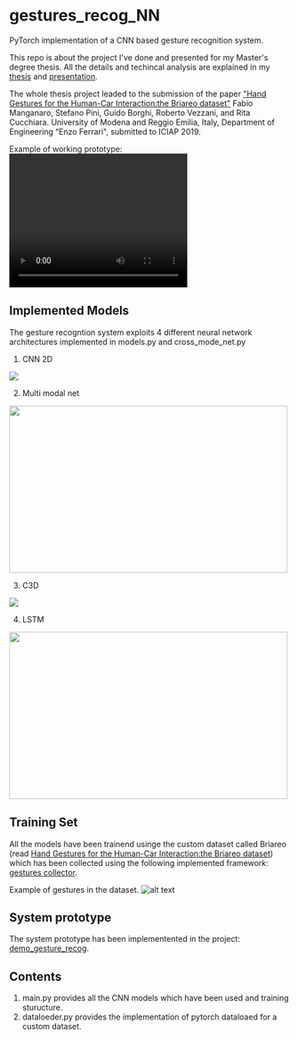 # gestures_recog_NN

PyTorch implementation of a CNN based gesture recognition system.

This repo is about the project I've done and presented for my Master's degree thesis. 
All the details and techincal analysis are explained in my [thesis](https://github.com/manganarofabio/gestures_recog_NN/blob/master/docs/Tesi_Manganaro_Fabio.pdf) and [presentation](https://github.com/manganarofabio/gestures_recog_NN/blob/master/docs/Manganaro_Fabio_tesi_magistrale_esposizione.pdf).

The whole thesis project leaded to the submission of the paper ["Hand Gestures for the Human-Car Interaction:the Briareo dataset"](https://github.com/manganarofabio/gestures_recog_NN/blob/master/docs/ICIAP19___Hand_Gestures.pdf) Fabio Manganaro, Stefano Pini, Guido Borghi, Roberto Vezzani, and Rita Cucchiara. University of Modena and Reggio Emilia, Italy, Department of Engineering “Enzo Ferrari", submitted to ICIAP 2019.

Example of working prototype:
<video width="320" height="240" controls>
  <source src="https://github.com/manganarofabio/gestures_recog_NN/blob/master/imgs/demo1.mp4" type="video/mp4">
</video>

## Implemented Models
The gesture recogntion system exploits 4 different neural network architectures implemented in models.py and cross_mode_net.py

1. CNN 2D

<img src="https://github.com/manganarofabio/gestures_recog_NN/blob/master/imgs/densenet2.jpg">

2. Multi modal net

<img src="https://github.com/manganarofabio/gestures_recog_NN/blob/master/imgs/cross_depth_ir_rgb.png" width="500" height="300">

3. C3D

<img src="https://github.com/manganarofabio/gestures_recog_NN/blob/master/imgs/C3D_model.png">

4. LSTM
<img src="https://github.com/manganarofabio/gestures_recog_NN/blob/master/imgs/lstm_model.png" width="500" height="300" >

## Training Set

All the models have been trainend usinge the custom dataset called Briareo (read [Hand Gestures for the Human-Car Interaction:the Briareo dataset](https://github.com/manganarofabio/gestures_recog_NN/blob/master/docs/ICIAP19___Hand_Gestures.pdf)) which has been collected using the following implemented framework: [gestures collector](https://github.com/manganarofabio/gestures-collector).


Example of gestures in the dataset.
![alt text](https://github.com/manganarofabio/gestures_recog_NN/blob/master/imgs/gesti.jpg)

## System prototype

The system prototype has been implementented in the project: [demo_gesture_recog](https://github.com/manganarofabio/demo_gesture_recog).

## Contents
1) main.py provides all the CNN models which have been used and training sturucture.
2) dataloeder.py provides the implementation of pytorch dataloaed for a custom dataset.
